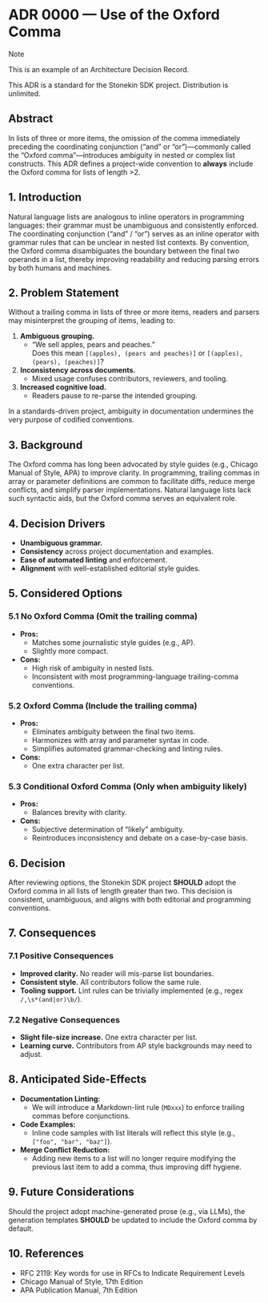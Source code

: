 # ADR 0000 — Use of the Oxford Comma

> [!NOTE]
> This is an example of an Architecture Decision Record.

This ADR is a standard for the Stonekin SDK project. Distribution is unlimited.  

## Abstract

In lists of three or more items, the omission of the comma immediately preceding the coordinating conjunction (“and” or “or”)—commonly called the “Oxford comma”—introduces ambiguity in nested or complex list constructs. This ADR defines a project-wide convention to **always** include the Oxford comma for lists of length >2.  

## 1. Introduction

Natural language lists are analogous to inline operators in programming languages: their grammar must be unambiguous and consistently enforced. The coordinating conjunction (“and” / “or”) serves as an inline operator with grammar rules that can be unclear in nested list contexts. By convention, the Oxford comma disambiguates the boundary between the final two operands in a list, thereby improving readability and reducing parsing errors by both humans and machines.  

## 2. Problem Statement

Without a trailing comma in lists of three or more items, readers and parsers may misinterpret the grouping of items, leading to:
  
  1. **Ambiguous grouping.**  
     - “We sell apples, pears and peaches.”  
       Does this mean `[(apples), (pears and peaches)]` or `[(apples), (pears), (peaches)]`?  
  2. **Inconsistency across documents.**  
     - Mixed usage confuses contributors, reviewers, and tooling.  
  3. **Increased cognitive load.**  
     - Readers pause to re-parse the intended grouping.  

In a standards-driven project, ambiguity in documentation undermines the very purpose of codified conventions.

## 3. Background

The Oxford comma has long been advocated by style guides (e.g., Chicago Manual of Style, APA) to improve clarity. In programming, trailing commas in array or parameter definitions are common to facilitate diffs, reduce merge conflicts, and simplify parser implementations. Natural language lists lack such syntactic aids, but the Oxford comma serves an equivalent role.

## 4. Decision Drivers

- **Unambiguous grammar.**  
- **Consistency** across project documentation and examples.  
- **Ease of automated linting** and enforcement.  
- **Alignment** with well-established editorial style guides.  

## 5. Considered Options

### 5.1 No Oxford Comma (Omit the trailing comma)  

- **Pros:**  
  - Matches some journalistic style guides (e.g., AP).  
  - Slightly more compact.  
- **Cons:**  
  - High risk of ambiguity in nested lists.  
  - Inconsistent with most programming-language trailing-comma conventions.  

### 5.2 Oxford Comma (Include the trailing comma)  

- **Pros:**  
  - Eliminates ambiguity between the final two items.  
  - Harmonizes with array and parameter syntax in code.  
  - Simplifies automated grammar-checking and linting rules.  
- **Cons:**  
  - One extra character per list.  

### 5.3 Conditional Oxford Comma (Only when ambiguity likely)  

- **Pros:**  
  - Balances brevity with clarity.  
- **Cons:**  
  - Subjective determination of “likely” ambiguity.  
  - Reintroduces inconsistency and debate on a case-by-case basis.

## 6. Decision

After reviewing options, the Stonekin SDK project **SHOULD** adopt the Oxford comma in all lists of length greater than two. This decision is consistent, unambiguous, and aligns with both editorial and programming conventions.

## 7. Consequences

### 7.1 Positive Consequences  

- **Improved clarity.** No reader will mis-parse list boundaries.  
- **Consistent style.** All contributors follow the same rule.  
- **Tooling support.** Lint rules can be trivially implemented (e.g., regex `/,\s*(and|or)\b/`).  

### 7.2 Negative Consequences  

- **Slight file-size increase.** One extra character per list.  
- **Learning curve.** Contributors from AP style backgrounds may need to adjust.  

## 8. Anticipated Side-Effects

- **Documentation Linting:**  
  - We will introduce a Markdown-lint rule (`MDxxx`) to enforce trailing commas before conjunctions.  
- **Code Examples:**  
  - Inline code samples with list literals will reflect this style (e.g., `["foo", "bar", "baz"]`).  
- **Merge Conflict Reduction:**  
  - Adding new items to a list will no longer require modifying the previous last item to add a comma, thus improving diff hygiene.  

## 9. Future Considerations

Should the project adopt machine-generated prose (e.g., via LLMs), the generation templates **SHOULD** be updated to include the Oxford comma by default.  

## 10. References

- RFC 2119: Key words for use in RFCs to Indicate Requirement Levels  
- Chicago Manual of Style, 17th Edition  
- APA Publication Manual, 7th Edition  

